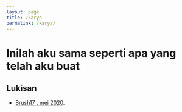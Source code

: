 ```yaml
---
layout: page
title: /karya
permalink: /karya/
---
```


# Inilah aku sama seperti apa yang telah aku buat

## Lukisan
- [Brush17 , mei 2020](https://instagram.com/irfnrdh).
